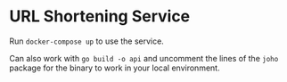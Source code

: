 # URL Shortening Service
Run `docker-compose up` to use the service.

Can also work with `go build -o api` and uncomment the lines of the `joho` package for the binary to work in your local environment.